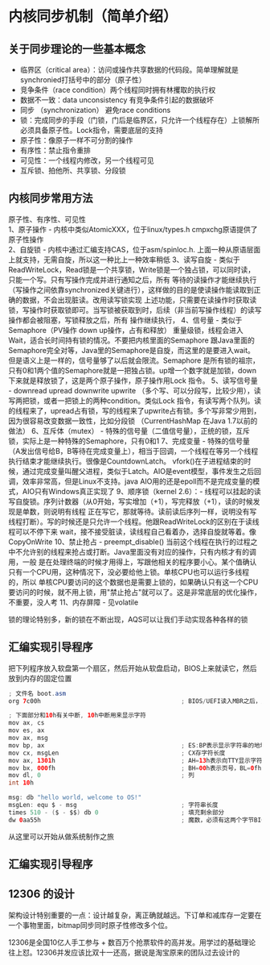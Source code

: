 # 内核同步机制（简单介绍）

## 关于同步理论的一些基本概念
- 临界区（critical area）：访问或操作共享数据的代码段。简单理解就是synchronied打括号中的部分（原子性）
- 竞争条件（race condition）两个线程同时拥有林攫取的执行权
- 数据不一致：data unconsistency 有竞争条件引起的数据破坏
- 同步 （synchronization） 避免race conditions
- 锁：完成同步的手段（门锁，门后是临界区，只允许一个线程存在）上锁解所必须具备原子性。Lock指令，需要底层的支持
- 原子性：像原子一样不可分割的操作
- 有序性：禁止指令重排
- 可见性：一个线程内修改，另一个线程可见
- 互斥锁、拍他所、共享锁、分段锁

## 内核同步常用方法
原子性、有序性、可见性  
1、原子操作 - 内核中类似AtomicXXX，位于linux/types.h cmpxchg原语提供了原子性操作  
2、自旋锁 - 内核中通过汇编支持CAS，位于asm/spinloc.h. 上面一种从原语层面上就支持，无需自旋，所以这一种比上一种效率稍低
3、读写自旋 - 类似于ReadWriteLock，Read锁是一个共享锁，Write锁是一个独占锁，可以同时读，只能一个写。只有写操作完成并进行通知之后，所有
   等待的读操作才能继续执行（写操作之间依靠synchronized关键进行），这样做的目的是使读操作能读取到正确的数据，不会出现脏读。改用读写锁实现
   上述功能，只需要在读操作时获取读锁，写操作时获取锁即可。当写锁被获取到时，后续（非当前写操作线程）的读写操作都会被阻塞，写锁释放之后，所有
   操作继续执行，
4、信号量 - 类似于Semaphore（PV操作 down up操作，占有和释放） 重量级锁，线程会进入Wait，适合长时间持有锁的情况。不要把内核里面的Semaphore
   跟Java里面的Semaphore完全对等，Java里的Semaphore是自旋，而这里的是要进入wait。但是语义上是一样的，信号量够了以后就会限流。Semaphore
   是所有锁的祖宗，只有0和1两个值的Semaphore就是一把独占锁。up增一个数字就是加锁，down下来就是释放锁了，这是两个原子操作，原子操作用Lock
   指令。
5、读写信号量 - downread upread downwrite upwrite （多个写、可以分段写，比较少用），读写两把锁，或者一把锁上的两种condition。类似Lock
   指令，有读写两个队列。读的线程来了，upread占有锁，写的线程来了upwrite占有锁。多个写非常少用到，因为很容易改变数据一致性，比如分段锁
   （CurrentHashMap 在Java 1.7以前的做法）
6、互斥体（mutex） - 特殊的信号量（二值信号量），正统的锁，互斥锁，实际上是一种特殊的Semaphore，只有0和1
7、完成变量 - 特殊的信号量（A发出信号给B，B等待在完成变量上），相当于回调，一个线程在等另一个线程执行结束才能继续执行。很像是CountdownLatch。
   vfork()在子进程结束的时候，通过完成变量叫醒父进程，类似于Latch。AIO是event模型，事件发生之后回调，效率非常高，但是Linux不支持。java
   AIO用的还是epoll而不是完成变量的模式，AIO只有Windows真正实现了
9、顺序锁（kernel 2.6）：- 线程可以挂起的读写自旋锁。序列计数器（从0开始，写实增加（+1），写完释放（+1），读的时候发现是单数，则说明有线程
   正在写它，那就等待。读前读后序列一样，说明没有写线程打断）。写的时候还是只允许一个线程。他跟ReadWriteLock的区别在于读线程可以不停下来
   wait，接不接受脏读，读线程自己看着办，选择自旋就等着。像CopyOnWrite
10、禁止抢占 - preempt_disable() 当前这个线程在执行的过程之中不允许别的线程来抢占或打断。Java里面没有对应的操作，只有内核才有的调用，一般
   是在处理终端的时候才用得上，写跟他相关的程序要小心。某个值确认只有一个CPU用，这种情况下，没必要给他上锁。单核CPU也可以运行多线程的，所以
   单核CPU要访问的这个数据也是需要上锁的，如果确认只有这一个CPU要访问的时候，就不用上锁，用"禁止抢占"就可以了。这是非常底层的优化操作，
   不重要，没人考
11、内存屏障 - 见volatile

锁的理论特别多，新的锁在不断出现，AQS可以让我们手动实现各种各样的锁

## 汇编实现引导程序
把下列程序放入软盘第一个扇区，然后开始从软盘启动，BIOS上来就读它，然后放到内存的固定位置
```java
; 文件名 boot.asm
org 7c00h                                       ; BIOS/UEFI读入MBR之后，从7c00h处开始执行，引导程序一定要放在这里

; 下面部分和10h有关中断, 10h中断用来显示字符
mov ax, cs
mov es, ax
mov ax, msg
mov bp, ax                                      ; ES:BP表示显示字符串的地址
mov cx, msgLen                                  ; CX存字符长度
mov ax, 1301h                                   ; AH=13h表示向TTY显示字符，AL=01h表示显示方式（字符串是否包含显示属性，01h表示不包含）
mov bx, 000fh                                   ; BH=00h表示页号，BL=0fh表示颜色
mov dl, 0                                       ; 列
int 10h

msg: db "hello world, welcome to OS!"
msgLen: equ $ - msg                             ; 字符串长度
times 510 - ($ - $$) db 0                       ; 填充剩余部分
dw 0aa55h                                       ; 魔数，必须有这两个字节BIOS才确认是MBR
```
从这里可以开始从做系统制作之旅


## 汇编实现引导程序

## 12306 的设计
架构设计特别重要的一点：设计越复杂，离正确就越远。下订单和减库存一定要在一个事物里面，bitmap同步同时原子性修改多个位。  

12306是全国10亿人手工参与 + 数百万个抢票软件的高并发。用学过的基础理论往上怼。12306并发应该比双十一还高，据说是淘宝原来的团队过去设计的